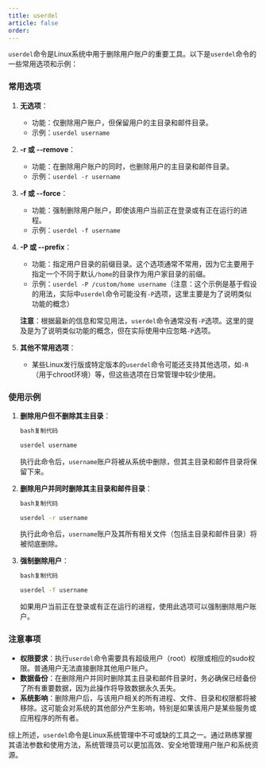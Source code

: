 ```yaml
---
title: userdel
article: false
order: 
---
```


`userdel`命令是Linux系统中用于删除用户账户的重要工具。以下是`userdel`命令的一些常用选项和示例：

### 常用选项

1. **无选项**：

   - 功能：仅删除用户账户，但保留用户的主目录和邮件目录。
   - 示例：`userdel username`

2. **-r 或 --remove**：

   - 功能：在删除用户账户的同时，也删除用户的主目录和邮件目录。
   - 示例：`userdel -r username`

3. **-f 或 --force**：

   - 功能：强制删除用户账户，即使该用户当前正在登录或有正在运行的进程。
   - 示例：`userdel -f username`

4. **-P 或 --prefix**：

   - 功能：指定用户目录的前缀目录。这个选项通常不常用，因为它主要用于指定一个不同于默认`/home`的目录作为用户家目录的前缀。
   - 示例：`userdel -P /custom/home username`（注意：这个示例是基于假设的用法，实际中`userdel`命令可能没有`-P`选项，这里主要是为了说明类似功能的概念）

   **注意**：根据最新的信息和常见用法，`userdel`命令通常没有`-P`选项。这里的提及是为了说明类似功能的概念，但在实际使用中应忽略`-P`选项。

5. **其他不常用选项**：

   - 某些Linux发行版或特定版本的`userdel`命令可能还支持其他选项，如`-R`（用于chroot环境）等，但这些选项在日常管理中较少使用。

### 使用示例

1. **删除用户但不删除其主目录**：

   ```bash
   bash复制代码
   
   userdel username
   ```

   执行此命令后，`username`账户将被从系统中删除，但其主目录和邮件目录将保留下来。

2. **删除用户并同时删除其主目录和邮件目录**：

   ```bash
   bash复制代码
   
   userdel -r username
   ```

   执行此命令后，`username`账户及其所有相关文件（包括主目录和邮件目录）将被彻底删除。

3. **强制删除用户**：

   ```bash
   bash复制代码
   
   userdel -f username
   ```

   如果用户当前正在登录或有正在运行的进程，使用此选项可以强制删除用户账户。

### 注意事项

- **权限要求**：执行`userdel`命令需要具有超级用户（root）权限或相应的sudo权限。普通用户无法直接删除其他用户账户。
- **数据备份**：在删除用户并同时删除其主目录和邮件目录时，务必确保已经备份了所有重要数据，因为此操作将导致数据永久丢失。
- **系统影响**：删除用户后，与该用户相关的所有进程、文件、目录和权限都将被移除。这可能会对系统的其他部分产生影响，特别是如果该用户是某些服务或应用程序的所有者。

综上所述，`userdel`命令是Linux系统管理中不可或缺的工具之一。通过熟练掌握其语法参数和使用方法，系统管理员可以更加高效、安全地管理用户账户和系统资源。